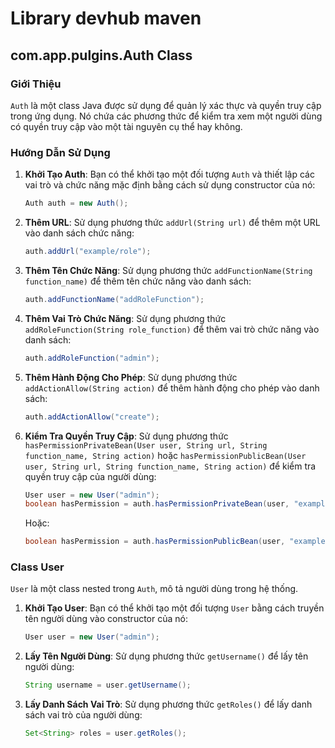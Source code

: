 # Library devhub maven
## com.app.pulgins.Auth Class

### Giới Thiệu
`Auth` là một class Java được sử dụng để quản lý xác thực và quyền truy cập trong ứng dụng. Nó chứa các phương thức để kiểm tra xem một người dùng có quyền truy cập vào một tài nguyên cụ thể hay không.

### Hướng Dẫn Sử Dụng
1. **Khởi Tạo Auth**: Bạn có thể khởi tạo một đối tượng `Auth` và thiết lập các vai trò và chức năng mặc định bằng cách sử dụng constructor của nó:
    ```java
    Auth auth = new Auth();
    ```
2. **Thêm URL**: Sử dụng phương thức `addUrl(String url)` để thêm một URL vào danh sách chức năng:
    ```java
    auth.addUrl("example/role");
    ```
3. **Thêm Tên Chức Năng**: Sử dụng phương thức `addFunctionName(String function_name)` để thêm tên chức năng vào danh sách:
    ```java
    auth.addFunctionName("addRoleFunction");
    ```
4. **Thêm Vai Trò Chức Năng**: Sử dụng phương thức `addRoleFunction(String role_function)` để thêm vai trò chức năng vào danh sách:
    ```java
    auth.addRoleFunction("admin");
    ```
5. **Thêm Hành Động Cho Phép**: Sử dụng phương thức `addActionAllow(String action)` để thêm hành động cho phép vào danh sách:
    ```java
    auth.addActionAllow("create");
    ```
6. **Kiểm Tra Quyền Truy Cập**: Sử dụng phương thức `hasPermissionPrivateBean(User user, String url, String function_name, String action)` hoặc `hasPermissionPublicBean(User user, String url, String function_name, String action)` để kiểm tra quyền truy cập của người dùng:
    ```java
    User user = new User("admin");
    boolean hasPermission = auth.hasPermissionPrivateBean(user, "example/role", "addRoleFunction", "create");
    ```
    Hoặc:
    ```java
    boolean hasPermission = auth.hasPermissionPublicBean(user, "example/role", "addRoleFunction", "create");
    ```

### Class User
`User` là một class nested trong `Auth`, mô tả người dùng trong hệ thống.

1. **Khởi Tạo User**: Bạn có thể khởi tạo một đối tượng `User` bằng cách truyền tên người dùng vào constructor của nó:
    ```java
    User user = new User("admin");
    ```
2. **Lấy Tên Người Dùng**: Sử dụng phương thức `getUsername()` để lấy tên người dùng:
    ```java
    String username = user.getUsername();
    ```
3. **Lấy Danh Sách Vai Trò**: Sử dụng phương thức `getRoles()` để lấy danh sách vai trò của người dùng:
    ```java
    Set<String> roles = user.getRoles();
    ```

